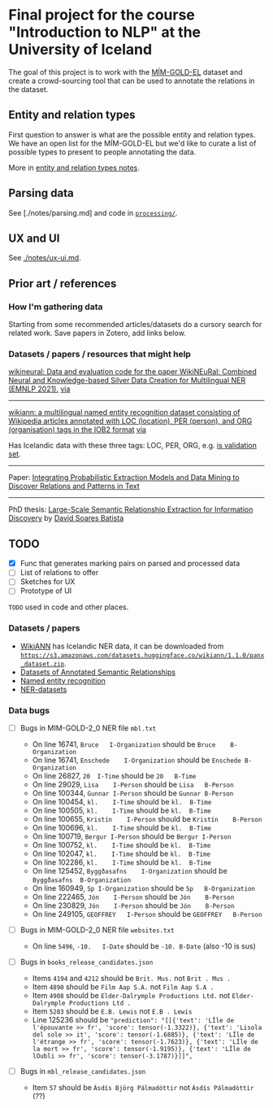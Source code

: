 # Final project for the course "Introduction to NLP" at the University of Iceland

The goal of this project is to work with the [MÍM-GOLD-EL](https://repository.clarin.is/repository/xmlui/handle/20.500.12537/168) dataset and create a crowd-sourcing tool that can be used to annotate the relations in the dataset.

## Entity and relation types

First question to answer is what are the possible entity and relation types. We have an open list for the MÍM-GOLD-EL but we'd like to curate a list of possible types to present to people annotating the data.

More in [entity and relation types notes](./notes/entity-relation-types.md).

## Parsing data

See [./notes/parsing.md] and code in [`processing/`](./processing/).

## UX and UI

See [./notes/ux-ui.md](./notes/ux-ui.md).

## Prior art / references

### How I'm gathering data

Starting from some recommended articles/datasets do a cursory search for related work. Save papers in Zotero, add links below.

### Datasets / papers / resources that might help

[wikineural: Data and evaluation code for the paper WikiNEuRal: Combined Neural and Knowledge-based Silver Data Creation for Multilingual NER (EMNLP 2021).](https://github.com/Babelscape/wikineural)
[via](https://github.com/davidsbatista/NER-datasets/blob/master/README.md#en)

***

[wikiann: a multilingual named entity recognition dataset consisting of Wikipedia articles annotated with LOC (location), PER (person), and ORG (organisation) tags in the IOB2 format](https://huggingface.co/datasets/wikiann)
[via](https://github.com/davidsbatista/NER-datasets/blob/master/README.md#en)

Has Icelandic data with these three tags: LOC, PER, ORG, e.g. [is validation set](https://huggingface.co/datasets/wikiann/viewer/is/validation).

***

Paper: [Integrating Probabilistic Extraction Models and Data Mining to Discover Relations and Patterns in Text](https://aclanthology.org/N06-1038/)

***

PhD thesis: [Large-Scale Semantic Relationship Extraction for Information Discovery](https://www.davidsbatista.net/assets/documents/publications/dsbatista-phd-thesis-2016.pdf) by [David Soares Batista](https://www.davidsbatista.net/)

## TODO

* [x] Func that generates marking pairs on parsed and processed data
* [ ] List of relations to offer
* [ ] Sketches for UX
* [ ] Prototype of UI

`TODO` used in code and other places.

### Datasets / papers

* [WikiANN](https://huggingface.co/datasets/wikiann) has Icelandic NER data, it can be downloaded from [`https://s3.amazonaws.com/datasets.huggingface.co/wikiann/1.1.0/panx_dataset.zip`](https://s3.amazonaws.com/datasets.huggingface.co/wikiann/1.1.0/panx_dataset.zip).
* [Datasets of Annotated Semantic Relationships](https://github.com/davidsbatista/Annotated-Semantic-Relationships-Datasets)
* [Named entity recognition](https://github.com/sebastianruder/NLP-progress/blob/master/english/named_entity_recognition.md)
* [NER-datasets](https://github.com/davidsbatista/NER-datasets/blob/master/README.md#en)

### Data bugs

* [ ] Bugs in MIM-GOLD-2_0 NER file `mbl.txt`
  * On line 16741, `Bruce	I-Organization` should be `Bruce	B-Organization`
  * On line 16741, `Enschede	I-Organization` should be `Enschede	B-Organization`
  * On line 26827, `20	I-Time` should be `20	B-Time`
  * On line 29029, `Lisa	I-Person` should be `Lisa	B-Person`
  * On line 100344, `Gunnar	I-Person` should be `Gunnar	B-Person`
  * On line 100454, `kl.	I-Time` should be `kl.	B-Time`
  * On line 100505, `kl.	I-Time` should be `kl.	B-Time`
  * On line 100655, `Kristín	I-Person` should be `Kristín	B-Person`
  * On line 100696, `kl.	I-Time` should be `kl.	B-Time`
  * On line 100719, `Bergur	I-Person` should be `Bergur	I-Person`
  * On line 100752, `kl.	I-Time` should be `kl.	B-Time`
  * On line 102047, `kl.	I-Time` should be `kl.	B-Time`
  * On line 102286, `kl.	I-Time` should be `kl.	B-Time`
  * On line 125452, `Byggðasafns	I-Organization` should be `Byggðasafns	B-Organization`
  * On line 160949, `Sp	I-Organization` should be `Sp	B-Organization`
  * On line 222465, `Jón	I-Person` should be `Jón	B-Person`
  * On line 230829, `Jón	I-Person` should be `Jón	B-Person`
  * On line 249105, `GEOFFREY	I-Person` should be `GEOFFREY	B-Person`
* [ ] Bugs in MIM-GOLD-2_0 NER file `websites.txt`
  * On line `5496`, `-10.	I-Date` should be `-10.	B-Date` (also -10 is sus)

* [ ] Bugs in `books_release_candidates.json`
  * Items `4194` and `4212` should be `Brit. Mus.` not `Brit . Mus .`
  * Item `4890` should be `Film Aap S.A.` not `Film Aap S.A .`
  * Item `4908` should be `Elder-Dalrymple Productions Ltd.` not `Elder-Dalrymple Productions Ltd .`
  * Item `5283` should be `E.B. Lewis` not `E.B . Lewis`
  * Line 125236 should be `"prediction": "[[{'text': 'LÎle de l'épouvante >> fr', 'score': tensor(-1.3322)}, {'text': 'Lisola del sole >> it', 'score': tensor(-1.6885)}, {'text': 'LÎle de l'étrange >> fr', 'score': tensor(-1.7623)}, {'text': 'LÎle de la mort >> fr', 'score': tensor(-1.9195)}, {'text': 'LÎle de lOubli >> fr', 'score': tensor(-3.1787)}]]",`
* [ ] Bugs in `mbl_release_candidates.json`
  * Item `57` should be `Ásdís Björg Pálmadóttir` not `Ásdís Pálmadóttir` (??)
  